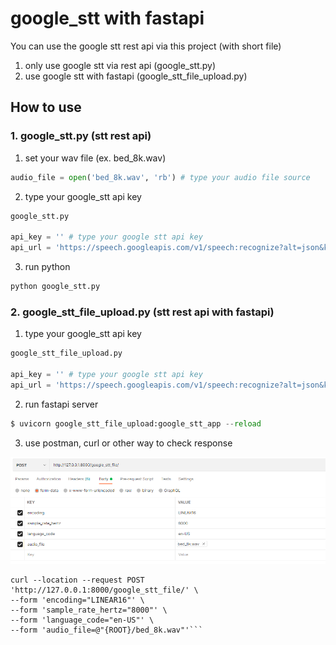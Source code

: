 # google_stt with fastapi
You can use the google stt rest api via this project (with short file)
1. only use google stt via rest api (google_stt.py)
2. use google stt with fastapi (google_stt_file_upload.py)

## How to use

### 1. google_stt.py (stt rest api)
1. set your wav file (ex. bed_8k.wav)
```python
audio_file = open('bed_8k.wav', 'rb') # type your audio file source
```

2. type your google_stt api key
```python
google_stt.py

api_key = '' # type your google stt api key
api_url = 'https://speech.googleapis.com/v1/speech:recognize?alt=json&key=' + api_key
```

3. run python
```python
python google_stt.py
```

### 2. google_stt_file_upload.py (stt rest api with fastapi)

1. type your google_stt api key
```python
google_stt_file_upload.py

api_key = '' # type your google stt api key
api_url = 'https://speech.googleapis.com/v1/speech:recognize?alt=json&key=' + api_key
```

2. run fastapi server
```python
$ uvicorn google_stt_file_upload:google_stt_app --reload
```

3. use postman, curl or other way to check response

![postman](postman_sample.png)
   
```
curl --location --request POST 'http://127.0.0.1:8000/google_stt_file/' \
--form 'encoding="LINEAR16"' \
--form 'sample_rate_hertz="8000"' \
--form 'language_code="en-US"' \
--form 'audio_file=@"{ROOT}/bed_8k.wav"'```
